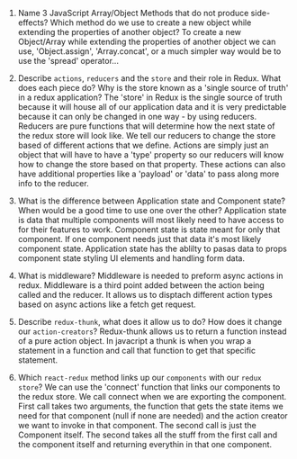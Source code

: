 1.  Name 3 JavaScript Array/Object Methods that do not produce side-effects? Which method do we use to create a new object while extending the properties of another object?
    To create a new Object/Array while extending the properties of another object we can use, 'Object.assign', 'Array.concat', or a much simpler way would be to use the 'spread' operator...

1.  Describe `actions`, `reducers` and the `store` and their role in Redux. What does each piece do? Why is the store known as a 'single source of truth' in a redux application?
    The 'store' in Redux is the single source of truth because it will house all of our application data and it is very predictable because it can only be changed in one way - by using reducers. Reducers are pure functions that will determine how the next state of the redux store will look like. We tell our reducers to change the store based of different actions that we define. Actions are simply just an object that will have to have a 'type' property so our reducers will know how to change the store based on that property. These actions can also have additional properties like a 'payload' or 'data' to pass along more info to the reducer.

1.  What is the difference between Application state and Component state? When would be a good time to use one over the other?
    Application state is data that multiple components will most likely need to have access to for their features to work. Component state is state meant for only that component. If one component needs just that data it's most likely component state. Application state has the ablilty to pasas data to props component state styling UI elements and handling form data.

1.  What is middleware?
    Middleware is needed to preform async actions in redux. Middleware is a third point added between the action being called and the reducer. It allows us to disptach different action types based on async actions like a fetch get request.

1.  Describe `redux-thunk`, what does it allow us to do? How does it change our `action-creators`?
    Redux-thunk allows us to return a function instead of a pure action object. In javacript a thunk is when you wrap a statement in a function and call that function to get that specific statement. 

1.  Which `react-redux` method links up our `components` with our `redux store`?
    We can use the 'connect' function that links our components to the redux store. We call connect when we are exporting the component. First call takes two arguments, the function that gets the state items we need for that component (null if none are needed) and the action creator we want to invoke in that component. The second call is just the Component itself. The second takes all the stuff from the first call and the component itself and returning everythin in that one component.